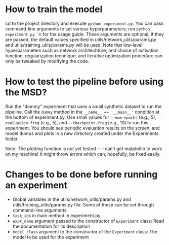 How to train the model
======================
cd to the project directory and execute `python experiment.py`. You can pass command-line arguments to set various hyperparameters; run `python experiment.py -h` for the usage guide. These arguments are optional; if they are passed, the default values specified in utils/network_utils/params.py and utils/training_utils/params.py will be used. Note that low-level hyperparameters such as network architechture; and choice of activation function, regularization technique, and iterative optimization procedure can only be tweaked by modifying the code.


How to test the pipeline before using the MSD?
==============================================
Run the "dummy" experiment that uses a small synthetic dataset to run the pipeline. Call the `dummy` method in the `__name__ == '__main__'` condition at the bottom of experiment.py. Use small values for `--num-epochs` (e.g., 5), `--evaluation-freq` (e.g., 5), and `--checkpoint-freq` (e.g., 10) to run this experiment. You should see periodic evaluation results on the screen, and model dumps and plots in a new directory created under the Experiments folder.

Note: The plotting function is not yet tested -- I can't get matplotlib to work on my machine! It might throw errors which can, hopefully, be fixed easily.

Changes to be done before running an experiment
================================================
- Global variables in the utils/network_utils/params.py and utils/training_utils/params.py file. Some of these can be set through command-line arguments.
- `task_ids` in main method in experiment.py
- `expt_name` argument passed to the constructor of `Experiment` class: Read the documentation for its description
- `model_class` argument to the constructor of the `Experiment` class: The model to be used for the experiment
